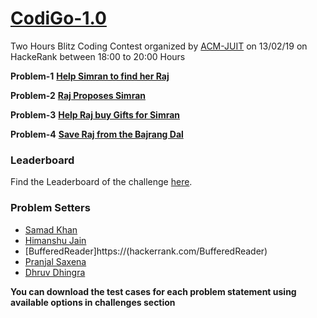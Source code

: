 # [CodiGo-1.0](https://www.hackerrank.com/contests/codigo-1-1-2)
Two Hours Blitz Coding Contest organized by [ACM-JUIT](http://juit.acm.org) on 13/02/19 on HackeRank between 18:00 to 20:00 Hours

**Problem-1**
**[Help Simran to find her Raj](https://www.hackerrank.com/contests/codigo-1-1-2/challenges/help-simran-to-find-her-raj-1)**

**Problem-2**
**[Raj Proposes Simran](https://www.hackerrank.com/contests/codigo-1-1-2/challenges/a-love-proposal)**

**Problem-3**
**[Help Raj buy Gifts for Simran](https://www.hackerrank.com/contests/codigo-1-1-2/challenges/gifts-5)**

**Problem-4**
**[Save Raj from the Bajrang Dal](https://www.hackerrank.com/contests/codigo-1-1-2/challenges/save-from-bajrang-dal)**

### Leaderboard

Find the Leaderboard of the challenge [here](https://www.hackerrank.com/contests/codigo-1-1-2/leaderboard).


### Problem Setters

+ [Samad Khan](https://www.hackerrank.com/codee_it_99)
+ [Himanshu Jain](https://hackerrank.com/its_strange)
+ [BufferedReader]https://(hackerrank.com/BufferedReader)
+ [Pranjal Saxena](https://www.hackerrank.com/pranjalsaxena5)
+ [Dhruv Dhingra](hackerrank.com/dhruv_dhingra11)


**You can download the test cases for each problem statement using available options in challenges section**
